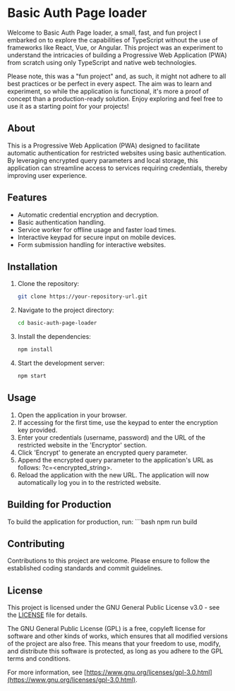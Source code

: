 # Basic Auth Page loader

Welcome to Basic Auth Page loader, a small, fast, and fun project I embarked on to explore the capabilities of TypeScript without the use of frameworks like React, Vue, or Angular. This project was an experiment to understand the intricacies of building a Progressive Web Application (PWA) from scratch using only TypeScript and native web technologies.

Please note, this was a "fun project" and, as such, it might not adhere to all best practices or be perfect in every aspect. The aim was to learn and experiment, so while the application is functional, it's more a proof of concept than a production-ready solution. Enjoy exploring and feel free to use it as a starting point for your projects!

## About

This is a Progressive Web Application (PWA) designed to facilitate automatic authentication for restricted websites using basic authentication. By leveraging encrypted query parameters and local storage, this application can streamline access to services requiring credentials, thereby improving user experience.

## Features

- Automatic credential encryption and decryption.
- Basic authentication handling.
- Service worker for offline usage and faster load times.
- Interactive keypad for secure input on mobile devices.
- Form submission handling for interactive websites.

## Installation

1. Clone the repository:
   ```bash
   git clone https://your-repository-url.git

2. Navigate to the project directory:
   ```bash
   cd basic-auth-page-loader

3. Install the dependencies:
   ```bash
   npm install
   
4. Start the development server:
   ```bash
   npm start

## Usage

1. Open the application in your browser.
2. If accessing for the first time, use the keypad to enter the encryption key provided.
3. Enter your credentials (username, password) and the URL of the restricted website in the 'Encryptor' section.
4. Click 'Encrypt' to generate an encrypted query parameter.
5. Append the encrypted query parameter to the application's URL as follows: ?c=<encrypted_string>.
6. Reload the application with the new URL. The application will now automatically log you in to the restricted website.

## Building for Production

To build the application for production, run:
    ```bash
    npm run build

## Contributing

Contributions to this project are welcome. Please ensure to follow the established coding standards and commit guidelines.

## License

This project is licensed under the GNU General Public License v3.0 - see the [LICENSE](LICENSE) file for details.

The GNU General Public License (GPL) is a free, copyleft license for software and other kinds of works, which ensures that all modified versions of the project are also free. This means that your freedom to use, modify, and distribute this software is protected, as long as you adhere to the GPL terms and conditions.

For more information, see [https://www.gnu.org/licenses/gpl-3.0.html](https://www.gnu.org/licenses/gpl-3.0.html).
